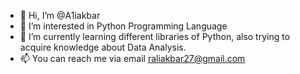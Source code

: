 - 👋 Hi, I’m @A1iakbar
- 👀 I’m interested in Python Programming Language
- 🌱 I’m currently learning different libraries of Python, also trying to acquire knowledge about Data Analysis.
- 📫 You can reach me via email raliakbar27@gmail.com 

<!---
A1iakbar/A1iakbar is a ✨ special ✨ repository because its `README.md` (this file) appears on your GitHub profile.
You can click the Preview link to take a look at your changes.
--->
